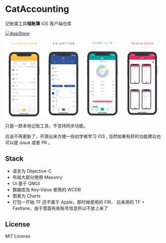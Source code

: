 # CatAccounting

记账类工具**喵账簿** iOS 客户端仓库

<a href="itms-apps://itunes.apple.com/app/id1308678908"><img src="https://cloud.githubusercontent.com/assets/219689/5575342/963e0ee8-9013-11e4-8091-7ece67d64729.png" width="120" alt="AppStore"/></a>

<img src="https://github.com/Rannie/cat-account-ios/blob/master/UXResource/Screen%20Shot%202019-08-01%20at%209.25.41%20AM.png" width="25%"><img src="https://github.com/Rannie/cat-account-ios/blob/master/UXResource/Screen%20Shot%202019-08-01%20at%209.27.13%20AM.png" width="25%"><img src="https://github.com/Rannie/cat-account-ios/blob/master/UXResource/Screen%20Shot%202019-08-01%20at%209.27.26%20AM.png" width="25%"><img src="https://github.com/Rannie/cat-account-ios/blob/master/UXResource/Screen%20Shot%202019-08-01%20at%209.27.35%20AM.png" width="25%"> 

只是一款本地记账工具，不支持同步功能。

应该不再更新了，开源出来方便一些初学者学习 iOS , 当然如果有好的功能建议也可以提 issue   或者 PR 。

## Stack

* 语言为 Objective-C
* 布局大部分使用 Masonry
* UI 基于 QMUI
* 数据库及 Key-Value 使用的 WCDB
* 图表为 Charts
* 打包一开始 TF 还不属于 Apple，那时候使用的 FIR， 后来用的 TF + Fastlane，由于里面有些账号信息所以不放上来了

## License

MIT License


